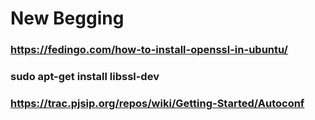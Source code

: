 # New Begging
### https://fedingo.com/how-to-install-openssl-in-ubuntu/  
### sudo apt-get install libssl-dev
### https://trac.pjsip.org/repos/wiki/Getting-Started/Autoconf
